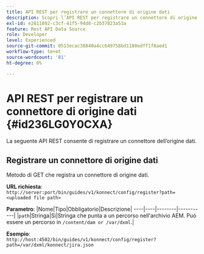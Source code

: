 ```yaml
---
title: API REST per registrare un connettore di origine dati
description: Scopri l’API REST per registrare un connettore di origine dati
exl-id: e2811892-c3cf-41f5-94d8-c2b37823a53a
feature: Rest API Data Source
role: Developer
level: Experienced
source-git-commit: 0513ecac38840a4cc649758bd1180edff1f8aed1
workflow-type: tm+mt
source-wordcount: '81'
ht-degree: 0%

---
```


# API REST per registrare un connettore di origine dati {#id236LG0Y0CXA}

La seguente API REST consente di registrare un connettore dell’origine dati.

## Registrare un connettore di origine dati

Metodo di GET che registra un connettore di origine dati.

**URL richiesta**:
`http://server:port/bin/guides/v1/konnect/config/register?path=<uploaded file path>`

**Parametro**:
|Nome|Tipo|Obbligatorio|Descrizione|
----|----|--------|-----------|
|`path`|Stringa|Sì|Stringa che punta a un percorso nell&#39;archivio AEM. Può essere un percorso in `/content/dam or /var/dxml`.|

**Esempio**:\
`http://host:4502/bin/guides/v1/konnect/config/register?path=/var/dxml/konnect/jira.json`
